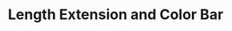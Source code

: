 ---
title: "Length Extension and Color Bar"
url: /denver/length-extension-and-color-bar/
shop: hairdresser
---